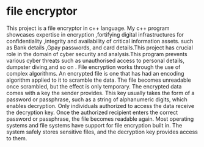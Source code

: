 # file encryptor 
This project is a file encryptor in c++ language. My c++ program showcases expertise in encryption ,fortifying digital infrastructures for confidentiality ,integrity and availability of critical information assets.  such as Bank details ,Gpay passwords, and card details.This project has crucial role in the domain of cyber security and analysis.This program prevents various cyber threats such as unauthorised access to personal details, dumpster diving,and so on . 
           File encryption works through the use of complex algorithms. An encrypted file is one that has had an encoding algorithm applied to it to scramble the data. The file becomes unreadable once scrambled, but the effect is only temporary. The encrypted data comes with a key the sender provides. This key usually takes the form of a password or passphrase, such as a string of alphanumeric digits, which enables decryption. Only individuals authorized to access the data receive the decryption key. Once the authorized recipient enters the correct password or passphrase, the file becomes readable again. Most operating systems and file systems have support for file encryption built in. The system safely stores sensitive files, and the decryption key provides access to them.
